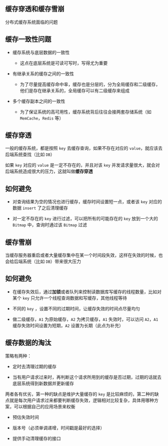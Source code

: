 


## 缓存穿透和缓存雪崩

分布式缓存系统面临的问题

<!--more-->

## 缓存一致性问题

* 缓存系统与底层数据的一致性

  * 这点在底层系统是可读可写时，写得尤为重要 

* 有继承关系的缓存之间的一致性

  * 为了尽量提高缓存命中率，缓存也是分层的，分为全局缓存和二级缓存，他们是存在继承关系的，全局缓存可以有二级缓存来组成

* 多个缓存副本之间的一致性

  * 为了保证系统的高可用性，缓存系统背后往往会接两套存储系统（如 `MemCache`，`Redis` 等）



## 缓存穿透

一般的缓存系统，都是按照 `key` 去缓存查询，如果不存在对应的 `value`，就应该去后端系统查找（比如 `DB`）

如果 `key` 对应的 `value` 是一定不存在的，并且对该 `key` 并发请求量很大，就会对后端系统造成很大的压力，这就叫做**缓存穿透**
 
## 如何避免

* 对查询结果为空的情况也进行缓存，缓存时间设置短一点，或者该 `key` 对应的数据 `insert` 了之后清理缓存

* 对一定不存在的 `key` 进行过滤，可以把所有的可能存在的 `key` 放到一个大的 `Bitmap` 中，查询时通过该 `Bitmap` 过滤


## 缓存雪崩

当缓存服务器重启或者大量缓存集中在某一个时间段失效，这样在失效的时候，也会给后端系统（比如 `DB`）带来很大压力

## 如何避免

* 在缓存失效后，通过**加锁**或者队列来控制读数据库写缓存的线程数量，比如对某个 `key` 只允许一个线程查询数据和写缓存，其他线程等待

* 不同的 `key` ，设置不同的过期时间，让缓存失效的时间点尽量均匀

* 做二级缓存，`A1` 为原始缓存，`A2` 为拷贝缓存，`A1` 失效时，可以访问 `A2`，`A1` 缓存失效时间设置为短期，`A2` 设置为长期（此点为补充）

 
## 缓存数据的淘汰

策略有两种： 

* 定时去清理过期的缓存

* 当有用户请求过来时，再判断这个请求所用到的缓存是否过期，过期的话就去底层系统得到新数据并更新缓存

两者各有优劣，第一种的缺点是维护大量缓存的 `key` 是比较麻烦的，第二种的缺点就是每次用户请求过来都要判断缓存失效，逻辑相对比较复杂，具体用哪种方案，可以根据自己的应用场景来权衡
 
* 预估失效时间 

* 版本号（必须单调递增，时间戳是最好的选择）

* 提供手动清理缓存的接口

